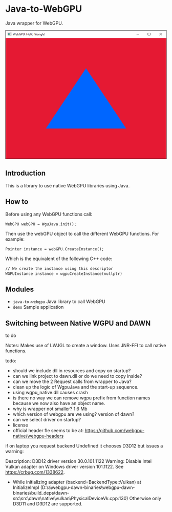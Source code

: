 # Java-to-WebGPU

Java wrapper for WebGPU.


![screenshot.png](screenshot.png)

## Introduction

This is a library to use native WebGPU libraries using Java.

## How to

Before using any WebGPU functions call:

    WebGPU webGPU = WguJava.init();

Then use the webGPU object to call the different WebGPU functions. For example:

    Pointer instance = webGPU.CreateInstance();

Which is the equivalent of the following C++ code:

    // We create the instance using this descriptor
    WGPUInstance instance = wgpuCreateInstance(nullptr)


## Modules
- ```java-to-webgpu```  Java library to call WebGPU
- ```demo``` Sample application


## Switching between Native WGPU and DAWN
to do 

Notes:
Makes use of LWJGL to create a window.
Uses JNR-FFI to call native functions.

todo:
- should we include dll in resources and copy on startup?
- can we link project to dawn.dll or do we need to copy inside?
- can we move the 2 Request calls from wrapper to Java?
- clean up the logic of WgpuJava and the start-up sequence.
- using wgpu_native.dll causes crash
- is there no way we can remove wgpu prefix from function names because we now also have an object name.
- why is wrapper not smaller? 1.6 Mb
- which version of webgpu are we using? version of dawn?
- can we select driver on startup?
- license
- official header fle seems to be at: https://github.com/webgpu-native/webgpu-headers


if on laptop you request backend Undefined it chooses D3D12 but issues a warning:

Description: D3D12 driver version 30.0.101.1122
Warning: Disable Intel Vulkan adapter on Windows driver version 101.1122. See https://crbug.com/1338622.
- While initializing adapter (backend=BackendType::Vulkan)
  at InitializeImpl (D:\a\webgpu-dawn-binaries\webgpu-dawn-binaries\build\_deps\dawn-src\src\dawn\native\vulkan\PhysicalDeviceVk.cpp:130)
Otherwise only D3D11 and D3D12 are supported.